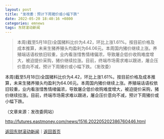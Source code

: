 ```yaml
---
layout: post
title: "发改委：预计下周猪价或小幅下跌"
date: 2022-05-20 18:40:16 +0800
categories: emnews
tags: 东财滚动新闻
---
```

> 本周(截至5月18日)全国猪料比价为4.42，环比上涨1.61%。按目前价格及成本推算，未来生猪养殖头均盈利为64.06元。本周国内猪价继续上涨。养殖端话语权依旧较重，业内看涨惜售情绪偏浓，导致屠企低价收购难度增大，被迫提价采购，猪价继续拉涨。目前，终端市场需求难以跟进，屠企压价意向不减，预计下周猪价或小幅下跌。（发改委）

<p>本周(截至5月18日)全国猪料比价为4.42，环比上涨1.61%。按目前价格及成本推算，未来生猪养殖头均盈利为64.06元。本周国内猪价继续上涨。养殖端话语权依旧较重，业内看涨惜售情绪偏浓，导致屠企低价收购难度增大，被迫提价采购，猪价继续拉涨。目前，终端市场需求难以跟进，屠企压价意向不减，预计下周猪价或小幅下跌。</p><p class="em_media">（文章来源：发改委网站）</p>

<http://futures.eastmoney.com/news/1516,202205202386760446.html>

[返回东财滚动新闻](//finews.withounder.com/emnews/)｜[返回首页](//finews.withounder.com/)